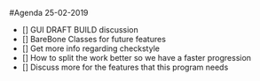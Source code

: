 #Agenda 25-02-2019

- [] GUI DRAFT BUILD discussion
- [] BareBone Classes for future features
- [] Get more info regarding checkstyle 
- [] How to split the work better so we have a faster progression
- [] Discuss more for the features that this program needs